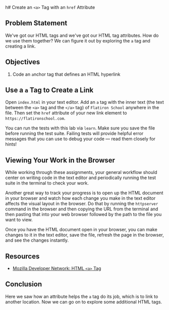 h# Create an `<a>` Tag with an `href` Attribute

## Problem Statement

We've got our HTML tags and we've got our HTML tag attributes. How do we use them together? We can figure it out by exploring the `a` tag and creating a link.

## Objectives

1. Code an `a`nchor tag that defines an HTML hyperlink

## Use a `a` Tag to Create a Link

Open `index.html` in your text editor. Add an `a` tag with the inner text (the
text between the `<a>` tag and the `</a>` tag) of
`Flatiron School` anywhere in the file. Then set the `href` attribute of your
new link element to `https://flatironschool.com`.

You can run the tests with this lab via `learn`. Make sure you save the file
before running the test suite. Failing tests will provide helpful error messages
that you can use to debug your code — read them closely for hints!

## Viewing Your Work in the Browser

While working through these assignments, your general workflow should center on
writing code in the text editor and periodically running the test suite in the
terminal to check your work.

Another great way to track your progress is to open up the HTML document in your
browser and watch how each change you make in the text editor affects the visual
layout in the browser. Do that by running the `httpserver` command in the browser
and then copying the URL from the terminal and then pasting that into your web 
browser followed by the path to the file you want to view.

Once you have the HTML document open in your browser, you can make changes to it
in the text editor, save the file, refresh the page in the browser, and see the
changes instantly.

## Resources

* [Mozilla Developer Network: HTML `<a>` Tag](https://developer.mozilla.org/en-US/docs/Web/HTML/Element/a)

## Conclusion

Here we saw how an attribute helps the `a` tag do its job, which is to link to another location. Now we can go on to explore some additional HTML tags.

[pview]: http://help.learn.co/the-learn-ide/common-ide-questions/viewing-html-pages-in-the-learn-ide
